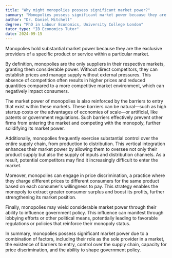 ```yaml
---
title: "Why might monopolies possess significant market power?"
summary: "Monopolies possess significant market power because they are the sole provider of a product or service in a particular market."
author: "Dr. Daniel Mitchell"
degree: "PhD in Labour Economics, University College London"
tutor_type: "IB Economics Tutor"
date: 2024-09-15
---
```


Monopolies hold substantial market power because they are the exclusive providers of a specific product or service within a particular market.

By definition, monopolies are the only suppliers in their respective markets, granting them considerable power. Without direct competitors, they can establish prices and manage supply without external pressures. This absence of competition often results in higher prices and reduced quantities compared to a more competitive market environment, which can negatively impact consumers.

The market power of monopolies is also reinforced by the barriers to entry that exist within these markets. These barriers can be natural—such as high startup costs or the advantages of economies of scale—or artificial, like patents or government regulations. Such barriers effectively prevent other firms from entering the market and competing with the monopoly, further solidifying its market power.

Additionally, monopolies frequently exercise substantial control over the entire supply chain, from production to distribution. This vertical integration enhances their market power by allowing them to oversee not only their product supply but also the supply of inputs and distribution channels. As a result, potential competitors may find it increasingly difficult to enter the market.

Moreover, monopolies can engage in price discrimination, a practice where they charge different prices to different consumers for the same product based on each consumer's willingness to pay. This strategy enables the monopoly to extract greater consumer surplus and boost its profits, further strengthening its market position.

Finally, monopolies may wield considerable market power through their ability to influence government policy. This influence can manifest through lobbying efforts or other political means, potentially leading to favorable regulations or policies that reinforce their monopoly status.

In summary, monopolies possess significant market power due to a combination of factors, including their role as the sole provider in a market, the existence of barriers to entry, control over the supply chain, capacity for price discrimination, and the ability to shape government policy.
    